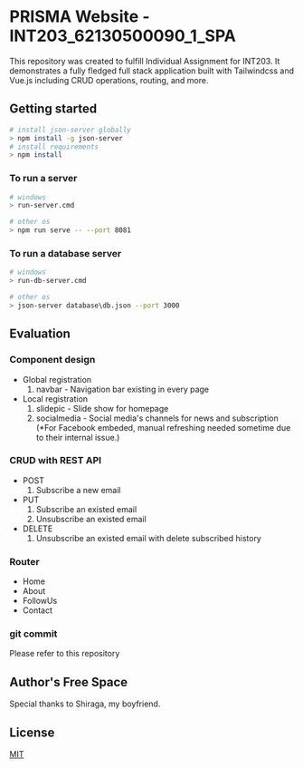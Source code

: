 # PRISMA Website - INT203_62130500090_1_SPA 

This repository was created to fulfill Individual Assignment for INT203. It demonstrates a fully fledged full stack application built with Tailwindcss and Vue.js including CRUD operations, routing, and more.

## Getting started

```bash
# install json-server globally
> npm install -g json-server
# install requirements
> npm install
```

### To run a server
```bash
# windows
> run-server.cmd

# other os
> npm run serve -- --port 8081
```

### To run a database server
```bash
# windows
> run-db-server.cmd

# other os
> json-server database\db.json --port 3000
```

## Evaluation

### Component design
* Global registration
  1. navbar - Navigation bar existing in every page
* Local registration
  1. slidepic - Slide show for homepage
  2. socialmedia - Social media's channels for news and subscription (*For Facebook embeded, manual refreshing needed sometime due to their internal issue.)

### CRUD with REST API
* POST
  1. Subscribe a new email
* PUT
  1. Subscribe an existed email
  2. Unsubscribe an existed email
* DELETE
  1. Unsubscribe an existed email with delete subscribed history

### Router
* Home
* About
* FollowUs
* Contact

### git commit
Please refer to this repository

## Author's Free Space
Special thanks to Shiraga, my boyfriend.

## License
[MIT](https://choosealicense.com/licenses/mit/)